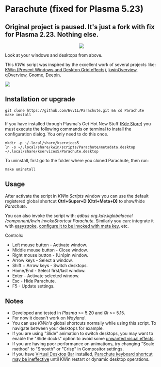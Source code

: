 # Parachute (fixed for Plasma 5.23)

## Original project is paused. It's just a fork with fix for Plasma 2.23. Nothing else. 

<p align="center">
  <img src="parachute.svg">
</p>

Look at your windows and desktops from above.

This *KWin* script was inspired by the excellent work of several projects like: [KWin (Present Windows and Desktop Grid effects)](https://github.com/KDE/kwin), [kwinOverview](https://github.com/astatide/kwinOverview), [qOverview](https://gitlab.com/bharadwaj-raju/QOverview), [Gnome](https://www.gnome.org/), [Deepin](https://www.deepin.org/).

![](parachute.png)

## Installation or upgrade

  ```
  git clone https://github.com/Evv1L/Parachute.git && cd Parachute
  make install
  ```

If you have installed through Plasma's Get Hot New Stuff ([Kde Store](https://store.kde.org/p/1370195/)) you must execute the following commands on terminal to install the configuration dialog. You only need to do this once.

  ```
  mkdir -p ~/.local/share/kservices5
  ln -s ~/.local/share/kwin/scripts/Parachute/metadata.desktop ~/.local/share/kservices5/Parachute.desktop
  ```

To uninstall, first go to the folder where you cloned Parachute, then run:

  ```
  make uninstall
  ```

## Usage

After activate the script in *KWin Scripts* window you can use the default registered global shortcut **Ctrl+Super+D (Ctrl+Meta+D)** to show/hide *Parachute*.
  
You can also invoke the script with: *qdbus org.kde.kglobalaccel /component/kwin invokeShortcut Parachute*. Similarly you can: integrate it with [easystroke](https://github.com/thjaeger/easystroke), [configure it to be invoked with meta key](https://github.com/tcorreabr/Parachute/issues/30), etc.

Controls:
* Left mouse button - Activate window.
* Middle mouse button - Close window.
* Right mouse button - (Un)pin window.
* Arrow keys - Select a window.
* Shift + Arrow keys - Switch desktops.
* Home/End - Select first/last window.
* Enter - Activate selected window.
* Esc - Hide Parachute.
* F5 - Update settings.

## Notes

* Developed and tested in *Plasma* >= 5.20 and *Qt* >= 5.15.
* For now it doesn't work on *Wayland*.
* You can use *KWin's* global shortcuts normally while using this script. To navigate between your desktops for example.
* If you are using "Slide" animation to switch desktops, you may want to enable the "Slide docks" option to avoid some [unwanted visual effects](https://github.com/tcorreabr/Parachute/issues/1).
* If you are having poor performance on animations, try changing "Scale method" to "Smooth" or "Crisp" in Compositor settings.
* If you have [Virtual Desktop Bar](https://github.com/wsdfhjxc/virtual-desktop-bar) installed, [Parachute keyboard shortcut may be ineffective](https://github.com/tcorreabr/Parachute/issues/14) until KWin restart or dynamic desktop operations.
